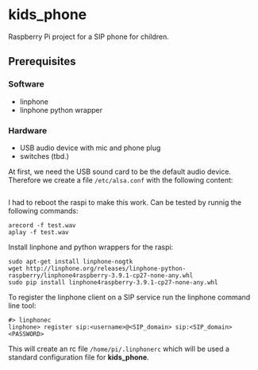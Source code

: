 # kids_phone
Raspberry Pi project for a SIP phone for children.

## Prerequisites

### Software
- linphone
- linphone python wrapper

### Hardware
- USB audio device with mic and phone plug
- switches (tbd.)

At first, we need the USB sound card to be the default audio device. Therefore we create a file `/etc/alsa.conf` with the following content:
```

```
I had to reboot the raspi to make this work. Can be tested by runnig the following commands:
```
arecord -f test.wav
aplay -f test.wav
```

Install linphone and python wrappers for the raspi:
```
sudo apt-get install linphone-nogtk
wget http://linphone.org/releases/linphone-python-raspberry/linphone4raspberry-3.9.1-cp27-none-any.whl
sudo pip install linphone4raspberry-3.9.1-cp27-none-any.whl
```

To register the linphone client on a SIP service run the linphone command line tool:
```
#> linphonec
linphone> register sip:<username>@<SIP_domain> sip:<SIP_domain> <PASSWORD>
```
This will create an rc file `/home/pi/.linphonerc` which will be used a standard configuration file for __kids_phone__.

